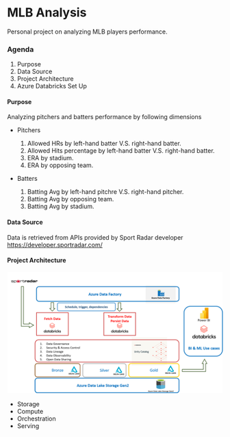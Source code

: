 # MLB Analysis
Personal project on analyzing MLB players performance.

### Agenda

1. Purpose
2. Data Source
3. Project Architecture
4. Azure Databricks Set Up


#### Purpose
Analyzing pitchers and batters performance by following dimensions
* Pitchers
  1. Allowed HRs by left-hand batter V.S. right-hand batter.
  2. Allowed Hits percentage by left-hand batter V.S. right-hand batter.
  3. ERA by stadium.
  4. ERA by opposing team.

* Batters
  1. Batting Avg by left-hand pitchre V.S. right-hand pitcher.
  2. Batting Avg by opposing team.
  3. Batting Avg by stadium.

#### Data Source
Data is retrieved from APIs provided by Sport Radar developer
https://developer.sportradar.com/


#### Project Architecture
![Architecture](https://github.com/asd855280/mlb_analysis/blob/main/materials/Archi-pic.png?raw=true)
* Storage
* Compute
* Orchestration
* Serving

